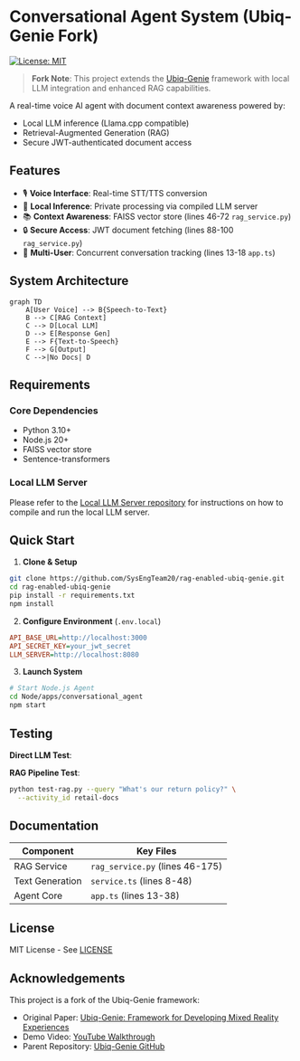 # Conversational Agent System (Ubiq-Genie Fork)

[![License: MIT](https://img.shields.io/badge/License-MIT-yellow.svg)](https://opensource.org/licenses/MIT)

> **Fork Note**: This project extends the [Ubiq-Genie](https://github.com/ubicomplab/ubiq-genie) framework with local LLM integration and enhanced RAG capabilities.

A real-time voice AI agent with document context awareness powered by:

- Local LLM inference (Llama.cpp compatible)
- Retrieval-Augmented Generation (RAG)
- Secure JWT-authenticated document access

## Features

- 🎙️ **Voice Interface**: Real-time STT/TTS conversion
- 🧠 **Local Inference**: Private processing via compiled LLM server
- 📚 **Context Awareness**: FAISS vector store (lines 46-72 `rag_service.py`)
- 🔒 **Secure Access**: JWT document fetching (lines 88-100 `rag_service.py`)
- 👥 **Multi-User**: Concurrent conversation tracking (lines 13-18 `app.ts`)

## System Architecture

```mermaid
graph TD
    A[User Voice] --> B{Speech-to-Text}
    B --> C[RAG Context]
    C --> D[Local LLM]
    D --> E[Response Gen]
    E --> F{Text-to-Speech}
    F --> G[Output]
    C -->|No Docs| D
```

## Requirements

### Core Dependencies
- Python 3.10+
- Node.js 20+
- FAISS vector store
- Sentence-transformers

### Local LLM Server

Please refer to the [Local LLM Server repository](https://github.com/SysEngTeam20/native-granite-compilation) for instructions on how to compile and run the local LLM server.

## Quick Start

1. **Clone & Setup**
```bash
git clone https://github.com/SysEngTeam20/rag-enabled-ubiq-genie.git
cd rag-enabled-ubiq-genie
pip install -r requirements.txt
npm install
```

2. **Configure Environment** (`.env.local`)
```ini
API_BASE_URL=http://localhost:3000
API_SECRET_KEY=your_jwt_secret
LLM_SERVER=http://localhost:8080
```

3. **Launch System**

```bash
# Start Node.js Agent
cd Node/apps/conversational_agent
npm start
```

## Testing

**Direct LLM Test**:

**RAG Pipeline Test**:
```bash
python test-rag.py --query "What's our return policy?" \
  --activity_id retail-docs
```

## Documentation

| Component | Key Files | 
|-----------|-----------|
| RAG Service | `rag_service.py` (lines 46-175) |
| Text Generation | `service.ts` (lines 8-48) | 
| Agent Core | `app.ts` (lines 13-38) |

## License

MIT License - See [LICENSE](LICENSE)

## Acknowledgements

This project is a fork of the Ubiq-Genie framework:
- Original Paper: [Ubiq-Genie: Framework for Developing Mixed Reality Experiences](https://ubiq.online/publication/ubiq-genie/)
- Demo Video: [YouTube Walkthrough](https://youtu.be/cGz0z9BIgQk)
- Parent Repository: [Ubiq-Genie GitHub](https://github.com/ubicomplab/ubiq-genie)
